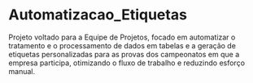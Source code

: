 # Automatizacao_Etiquetas
Projeto voltado para a Equipe de Projetos, focado em automatizar o tratamento e o processamento de dados em tabelas e a geração de etiquetas personalizadas para as provas dos campeonatos em que a empresa participa, otimizando o fluxo de trabalho e reduzindo esforço manual.

